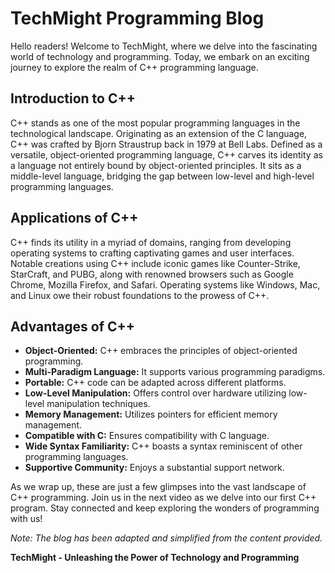 # TechMight Programming Blog

Hello readers! Welcome to TechMight, where we delve into the fascinating world of technology and programming. Today, we embark on an exciting journey to explore the realm of C++ programming language.

## Introduction to C++
C++ stands as one of the most popular programming languages in the technological landscape. Originating as an extension of the C language, C++ was crafted by Bjorn Straustrup back in 1979 at Bell Labs. Defined as a versatile, object-oriented programming language, C++ carves its identity as a language not entirely bound by object-oriented principles. It sits as a middle-level language, bridging the gap between low-level and high-level programming languages.

## Applications of C++
C++ finds its utility in a myriad of domains, ranging from developing operating systems to crafting captivating games and user interfaces. Notable creations using C++ include iconic games like Counter-Strike, StarCraft, and PUBG, along with renowned browsers such as Google Chrome, Mozilla Firefox, and Safari. Operating systems like Windows, Mac, and Linux owe their robust foundations to the prowess of C++.

## Advantages of C++
- **Object-Oriented:** C++ embraces the principles of object-oriented programming.
- **Multi-Paradigm Language:** It supports various programming paradigms.
- **Portable:** C++ code can be adapted across different platforms.
- **Low-Level Manipulation:** Offers control over hardware utilizing low-level manipulation techniques.
- **Memory Management:** Utilizes pointers for efficient memory management.
- **Compatible with C:** Ensures compatibility with C language.
- **Wide Syntax Familiarity:** C++ boasts a syntax reminiscent of other programming languages.
- **Supportive Community:** Enjoys a substantial support network.

As we wrap up, these are just a few glimpses into the vast landscape of C++ programming. Join us in the next video as we delve into our first C++ program. Stay connected and keep exploring the wonders of programming with us!

*Note: The blog has been adapted and simplified from the content provided.*

**TechMight - Unleashing the Power of Technology and Programming**